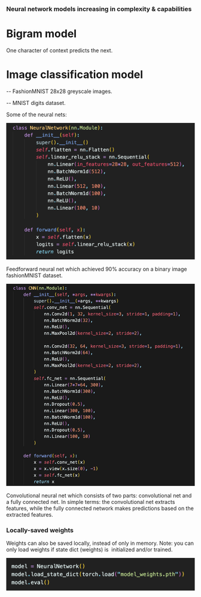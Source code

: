 ### Neural network models increasing in complexity & capabilities

# Bigram model 

One character of context predicts the next.

# Image classification model

-- FashionMNIST 28x28 greyscale images.

-- MNIST digits dataset.

Some of the neural nets:

![FeedforwardNN](/assets/Feedworward%20NN.png)

Feedforward neural net which achieved 90% accuracy on a binary image fashionMNIST dataset. 

![CNN](/assets/CNN_model.png)

Convolutional neural net which consists of two parts: convolutional net and a fully connected net. In simple terms: the convolutional net extracts features, while the fully connected network makes predictions based on the extracted features.

### Locally-saved weights

Weights can also be saved locally, instead of only in memory. Note: you can only load weights if state dict (weights) is  initialized and/or trained. 

![LoadWeights](/assets/LoadNSaveWeights.png)